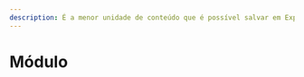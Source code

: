```yaml
---
description: É a menor unidade de conteúdo que é possível salvar em Explore CMS. Um módulo pode ter uma ou várias cards. Continue lendo!
---
```


# Módulo
